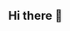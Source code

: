 ## Hi there 👋

<!--
**NoorSarhan/NoorSarhan** is a ✨ _special_ ✨ repository because its `README.md` (this file) appears on your GitHub profile.

Here are some ideas to get you started:

- 🔭 I’m currently working on unsupervised deep learning projects 
- 🌱 I’m currently learning more about generative AI
- 👯 I’m looking to collaborate on projects related to NLP
- 📫 How to reach me: www.linkedin.com/in/noor-h-sarhan
-->
